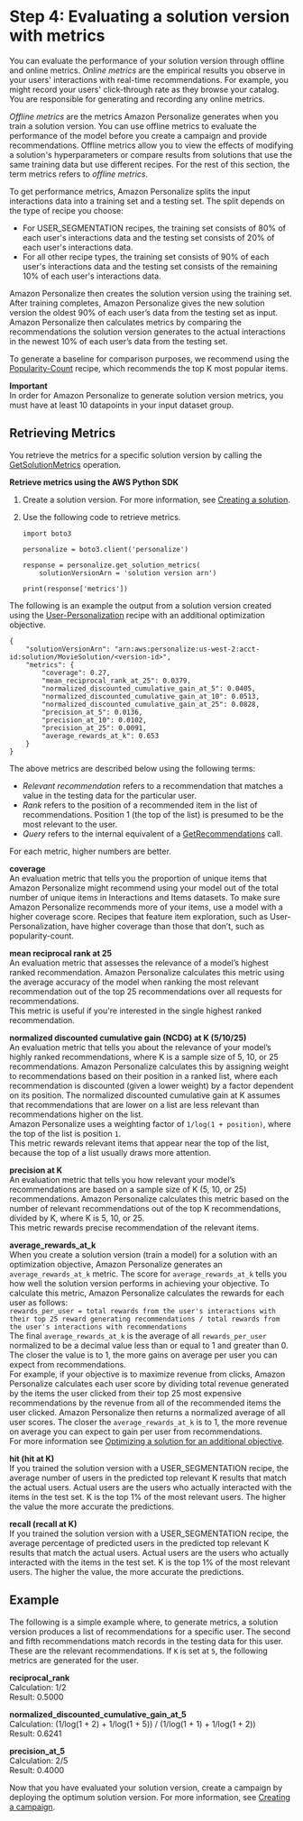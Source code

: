 # Step 4: Evaluating a solution version with metrics<a name="working-with-training-metrics"></a>

 You can evaluate the performance of your solution version through offline and online metrics\. *Online metrics* are the empirical results you observe in your users' interactions with real\-time recommendations\. For example, you might record your users' click\-through rate as they browse your catalog\. You are responsible for generating and recording any online metrics\. 

 *Offline metrics* are the metrics Amazon Personalize generates when you train a solution version\. You can use offline metrics to evaluate the performance of the model before you create a campaign and provide recommendations\. Offline metrics allow you to view the effects of modifying a solution's hyperparameters or compare results from solutions that use the same training data but use different recipes\. For the rest of this section, the term metrics refers to *offline metrics*\.

 To get performance metrics, Amazon Personalize splits the input interactions data into a training set and a testing set\. The split depends on the type of recipe you choose:
+  For USER\_SEGMENTATION recipes, the training set consists of 80% of each user's interactions data and the testing set consists of 20% of each user's interactions data\. 
+  For all other recipe types, the training set consists of 90% of each user's interactions data and the testing set consists of the remaining 10% of each user's interactions data\. 

 Amazon Personalize then creates the solution version using the training set\. After training completes, Amazon Personalize gives the new solution version the oldest 90% of each user’s data from the testing set as input\. Amazon Personalize then calculates metrics by comparing the recommendations the solution version generates to the actual interactions in the newest 10% of each user’s data from the testing set\. 

To generate a baseline for comparison purposes, we recommend using the [Popularity\-Count](native-recipe-popularity.md) recipe, which recommends the top K most popular items\.

**Important**  
In order for Amazon Personalize to generate solution version metrics, you must have at least 10 datapoints in your input dataset group\.

## Retrieving Metrics<a name="working-with-training-metrics-metrics"></a>

You retrieve the metrics for a specific solution version by calling the [GetSolutionMetrics](API_GetSolutionMetrics.md) operation\.

**Retrieve metrics using the AWS Python SDK**

1. Create a solution version\. For more information, see [Creating a solution](training-deploying-solutions.md)\.

1. Use the following code to retrieve metrics\.

   ```
   import boto3
   
   personalize = boto3.client('personalize')
   
   response = personalize.get_solution_metrics(
       solutionVersionArn = 'solution version arn')
   
   print(response['metrics'])
   ```

The following is an example the output from a solution version created using the [User\-Personalization](native-recipe-new-item-USER_PERSONALIZATION.md) recipe with an additional optimization objective\.

```
{
    "solutionVersionArn": "arn:aws:personalize:us-west-2:acct-id:solution/MovieSolution/<version-id>",
    "metrics": {
        "coverage": 0.27,
        "mean_reciprocal_rank_at_25": 0.0379,
        "normalized_discounted_cumulative_gain_at_5": 0.0405,
        "normalized_discounted_cumulative_gain_at_10": 0.0513,
        "normalized_discounted_cumulative_gain_at_25": 0.0828,
        "precision_at_5": 0.0136,
        "precision_at_10": 0.0102,
        "precision_at_25": 0.0091,
        "average_rewards_at_k": 0.653
    }
}
```

The above metrics are described below using the following terms:
+ *Relevant recommendation* refers to a recommendation that matches a value in the testing data for the particular user\.
+ *Rank* refers to the position of a recommended item in the list of recommendations\. Position 1 \(the top of the list\) is presumed to be the most relevant to the user\.
+ *Query* refers to the internal equivalent of a [GetRecommendations](API_RS_GetRecommendations.md) call\.

For each metric, higher numbers are better\.

**coverage**  
 An evaluation metric that tells you the proportion of unique items that Amazon Personalize might recommend using your model out of the total number of unique items in Interactions and Items datasets\. To make sure Amazon Personalize recommends more of your items, use a model with a higher coverage score\. Recipes that feature item exploration, such as User\-Personalization, have higher coverage than those that don’t, such as popularity\-count\. 

**mean reciprocal rank at 25**  
An evaluation metric that assesses the relevance of a model’s highest ranked recommendation\. Amazon Personalize calculates this metric using the average accuracy of the model when ranking the most relevant recommendation out of the top 25 recommendations over all requests for recommendations\.   
This metric is useful if you're interested in the single highest ranked recommendation\.

**normalized discounted cumulative gain \(NCDG\) at K \(5/10/25\)**  
An evaluation metric that tells you about the relevance of your model’s highly ranked recommendations, where K is a sample size of 5, 10, or 25 recommendations\. Amazon Personalize calculates this by assigning weight to recommendations based on their position in a ranked list, where each recommendation is discounted \(given a lower weight\) by a factor dependent on its position\. The normalized discounted cumulative gain at K assumes that recommendations that are lower on a list are less relevant than recommendations higher on the list\.  
Amazon Personalize uses a weighting factor of `1/log(1 + position)`, where the top of the list is position `1`\.  
This metric rewards relevant items that appear near the top of the list, because the top of a list usually draws more attention\.

**precision at K**  
An evaluation metric that tells you how relevant your model’s recommendations are based on a sample size of K \(5, 10, or 25\) recommendations\. Amazon Personalize calculates this metric based on the number of relevant recommendations out of the top K recommendations, divided by K, where K is 5, 10, or 25\.  
This metric rewards precise recommendation of the relevant items\.

**average\_rewards\_at\_k**  
When you create a solution version \(train a model\) for a solution with an optimization objective, Amazon Personalize generates an `average_rewards_at_k` metric\. The score for `average_rewards_at_k` tells you how well the solution version performs in achieving your objective\. To calculate this metric, Amazon Personalize calculates the rewards for each user as follows:  
`rewards_per_user = total rewards from the user's interactions with their top 25 reward generating recommendations / total rewards from the user's interactions with recommendations`  
The final `average_rewards_at_k` is the average of all `rewards_per_user` normalized to be a decimal value less than or equal to 1 and greater than 0\. The closer the value is to 1, the more gains on average per user you can expect from recommendations\.  
For example, if your objective is to maximize revenue from clicks, Amazon Personalize calculates each user score by dividing total revenue generated by the items the user clicked from their top 25 most expensive recommendations by the revenue from all of the recommended items the user clicked\. Amazon Personalize then returns a normalized average of all user scores\. The closer the `average_rewards_at_k` is to 1, the more revenue on average you can expect to gain per user from recommendations\.  
 For more information see [Optimizing a solution for an additional objective](optimizing-solution-for-objective.md)\. 

**hit \(hit at K\)**  
If you trained the solution version with a USER\_SEGMENTATION recipe, the average number of users in the predicted top relevant K results that match the actual users\. Actual users are the users who actually interacted with the items in the test set\. K is the top 1% of the most relevant users\. The higher the value the more accurate the predictions\. 

**recall \(recall at K\)**  
If you trained the solution version with a USER\_SEGMENTATION recipe, the average percentage of predicted users in the predicted top relevant K results that match the actual users\. Actual users are the users who actually interacted with the items in the test set\. K is the top 1% of the most relevant users\. The higher the value, the more accurate the predictions\.

## Example<a name="working-with-training-metrics-example"></a>

The following is a simple example where, to generate metrics, a solution version produces a list of recommendations for a specific user\. The second and fifth recommendations match records in the testing data for this user\. These are the relevant recommendations\. If `K` is set at `5`, the following metrics are generated for the user\.

**reciprocal\_rank**  
Calculation: 1/2  
Result: 0\.5000

**normalized\_discounted\_cumulative\_gain\_at\_5**  
Calculation: \(1/log\(1 \+ 2\) \+ 1/log\(1 \+ 5\)\) / \(1/log\(1 \+ 1\) \+ 1/log\(1 \+ 2\)\)  
Result: 0\.6241

**precision\_at\_5**  
Calculation: 2/5  
Result: 0\.4000

Now that you have evaluated your solution version, create a campaign by deploying the optimum solution version\. For more information, see [Creating a campaign](campaigns.md)\.